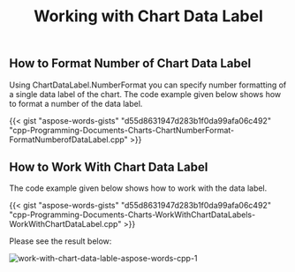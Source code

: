﻿---
title: Working with Chart Data Label
description: "Chart data label tuning using Aspose.Words for C++."
type: docs
weight: 30
url: /cpp/working-with-chart-data-label/
---

## How to Format Number of Chart Data Label

Using ChartDataLabel.NumberFormat you can specify number formatting of a single data label of the chart. The code example given below shows how to format a number of the data label. 

{{< gist "aspose-words-gists" "d55d8631947d283b1f0da99afa06c492" "cpp-Programming-Documents-Charts-ChartNumberFormat-FormatNumberofDataLabel.cpp" >}}


## How to Work With Chart Data Label

The code example given below shows how to work with the data label. 

{{< gist "aspose-words-gists" "d55d8631947d283b1f0da99afa06c492" "cpp-Programming-Documents-Charts-WorkWithChartDataLabels-WorkWithChartDataLabel.cpp" >}}

Please see the result below:

![work-with-chart-data-lable-aspose-words-cpp-1](working-with-chart-data-label_1.png)
